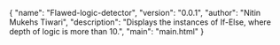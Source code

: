 {
  "name": "Flawed-logic-detector",
  "version": "0.0.1",
  "author": "Nitin Mukehs Tiwari",
  "description": "Displays the instances of If-Else, where depth of logic is more than 10.",
  "main": "main.html"
}
